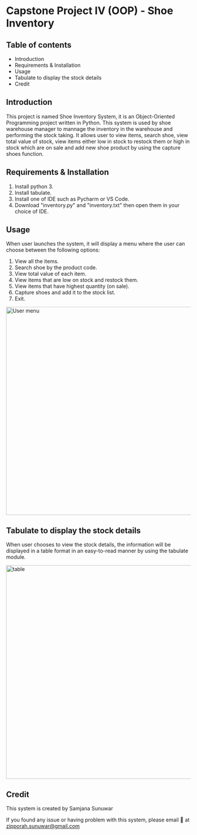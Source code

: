 # Capstone Project IV (OOP) - Shoe Inventory

## Table of contents
- Introduction
- Requirements & Installation
- Usage
- Tabulate to display the stock details
- Credit

## Introduction
This project is named Shoe Inventory System, it is an Object-Oriented Programming project written in Python. This system is used by shoe warehouse manager to mannage the inventory in the warehouse and performing the stock taking. It allows user to view items, search shoe, view total value of stock, view items either low in stock to restock them or high in stock which are on sale and add new shoe product by using the capture shoes function.

## Requirements & Installation
1. Install python 3.
2. Install tabulate.
3. Install one of IDE such as Pycharm or VS Code.
4. Download "inventory.py" and "inventory.txt" then open them in your choice of IDE.

## Usage
When user launches the system, it will display a menu where the user can choose between the following options:
1. View all the items.
2. Search shoe by the product code.
3. View total value of each item.
4. View items that are low on stock and restock them.
5. View items that have highest quantity (on sale).
6. Capture shoes and add it to the stock list.
7. Exit.

<img width="568" alt="User menu" src="https://user-images.githubusercontent.com/121523004/218285443-0e8eeef0-f49a-4d28-8266-551b82a51398.png">

## Tabulate to display the stock details

When user chooses to view the stock details, the information will be displayed in a table format in an easy-to-read manner by using the tabulate module.

<img width="583" alt="table" src="https://user-images.githubusercontent.com/121523004/218285487-5546bd83-8482-41b1-bffd-923abb854e53.png">


## Credit
This system is created by Samjana Sunuwar

If you found any issue or having problem with this system, please email :e-mail: at zipporah.sunuwar@gmail.com
